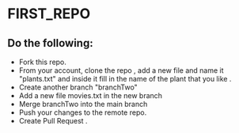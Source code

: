 # FIRST_REPO

## Do the following:

- Fork this repo.
- From your account, clone the repo , add a new file and name it "plants.txt" and  inside it fill in the name of the plant that you like . 
- Create another branch "branchTwo"
- Add a new file movies.txt in the new branch
- Merge branchTwo into the main branch
- Push your changes to the remote repo.
- Create Pull Request . 
